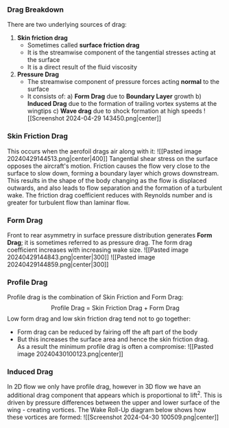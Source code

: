 ### Drag Breakdown
There are two underlying sources of drag:
1) **Skin friction drag**
	- Sometimes called **surface friction drag**
	- It is the streamwise component of the tangential stresses acting at the surface
	- It is a direct result of the fluid viscosity
2) **Pressure Drag**
	- The streamwise component of pressure forces acting **normal** to the surface
	- It consists of:
	a) **Form Drag** due to **Boundary Layer** growth
	b) **Induced Drag** due to the formation of trailing vortex systems at the wingtips
	c) **Wave drag** due to shock formation at high speeds
![[Screenshot 2024-04-29 143450.png|center]]
### Skin Friction Drag
This occurs when the aerofoil drags air along with it:
![[Pasted image 20240429144513.png|center|400]]
Tangential shear stress on the surface opposes the aircraft's motion.
Friction causes the flow very close to the surface to slow down, forming a boundary layer which grows downstream. This results in the shape of the body changing as the flow is displaced outwards, and also leads to flow separation and the formation of a turbulent wake.
The friction drag coefficient reduces with Reynolds number and is greater for turbulent flow than laminar flow.
### Form Drag
Front to rear asymmetry in surface pressure distribution generates **Form Drag**; it is sometimes referred to as pressure drag. The form drag coefficient increases with increasing wake size.
![[Pasted image 20240429144843.png|center|300]]
![[Pasted image 20240429144859.png|center|300]]
### Profile Drag
Profile drag is the combination of Skin Friction and Form Drag:
$$\text{Profile Drag = Skin Friction Drag + Form Drag}$$
Low form drag and low skin friction drag tend not to go together:
- Form drag can be reduced by fairing off the aft part of the body
- But this increases the surface area and hence the skin friction drag.
\
As a result the minimum profile drag is often a compromise:
![[Pasted image 20240430100123.png|center]]
### Induced Drag
In 2D flow we only have profile drag, however in 3D flow we have an additional drag component that appears which is proportional to $\text{lift}^{2}$.
This is driven by pressure differences between the upper and lower surface of the wing - creating vortices.
The Wake Roll-Up diagram below shows how these vortices are formed:
![[Screenshot 2024-04-30 100509.png|center]]